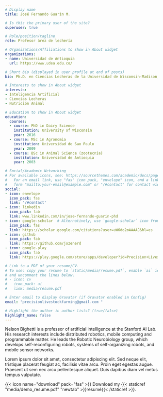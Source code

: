 ```yaml
---
# Display name
title: José Fernando Guarín M.

# Is this the primary user of the site?
superuser: true

# Role/position/tagline
role: Profesor área de lechería

# Organizations/Affiliations to show in About widget
organizations:
- name: Universidad de Antioquia
  url: https://www.udea.edu.co/

# Short bio (displayed in user profile at end of posts)
bio: Ph.D. en Ciencias Lecheras de la Universidad de Wisconsin-Madison, Maestría en Agronomía Universidade de São Paulo y Zootecnista de la Universidad de Antioquia. Profesor en el área de lechería especializada de la Universidad de Antioquia, Medellín, Colombia. Experiencia en Ciencias Animales con énfasis en la calidad de la leche, nutrición y reproducción animal. Las principales áreas de experticia son la epidemiología de la mastitis, la biotecnología de la reproducción, la nutrición animal y la agroindustria..

# Interests to show in About widget
interests:
- Inteligencia Artificial
- Ciencias Lecheras
- Nutrición Animal

# Education to show in About widget
education:
  courses:
  - course: PhD in Dairy Science
    institution: University of Wisconsin
    year: 2016
  - course: MSc in Agronomia
    institution: Universidad de Sao Paulo
    year: 2009
  - course: BSc in Animal Science (zootecnia)
    institution: Universidad de Antioquia
    year: 2003

# Social/Academic Networking
# For available icons, see: https://sourcethemes.com/academic/docs/page-builder/#icons
#   For an email link, use "fas" icon pack, "envelope" icon, and a link in the
#   form "mailto:your-email@example.com" or "/#contact" for contact widget.
social:
- icon: envelope
  icon_pack: fas
  link: '/#contact'
- icon: linkedin
  icon_pack: fab
  link: www.linkedin.com/in/jose-fernando-guarin-phd
- icon: google-scholar  # Alternatively, use `google-scholar` icon from `ai` icon pack
  icon_pack: fas
  link: https://scholar.google.com/citations?user=uW6do2oAAAAJ&hl=es
- icon: github
  icon_pack: fab
  link: https://github.com/jozenerd
- icon: google-play
  icon_pack: fab
  link: https://play.google.com/store/apps/developer?id=Precision+Livestock+Farming

# Link to a PDF of your resume/CV.
# To use: copy your resume to `static/media/resume.pdf`, enable `ai` icons in `params.toml`, 
# and uncomment the lines below.
# - icon: cv
#   icon_pack: ai
#   link: media/resume.pdf

# Enter email to display Gravatar (if Gravatar enabled in Config)
email: "precisionlivestockfarming@gmail.com "

# Highlight the author in author lists? (true/false)
highlight_name: false
---
```


Nelson Bighetti is a professor of artificial intelligence at the Stanford AI Lab. His research interests include distributed robotics, mobile computing and programmable matter. He leads the Robotic Neurobiology group, which develops self-reconfiguring robots, systems of self-organizing robots, and mobile sensor networks.

Lorem ipsum dolor sit amet, consectetur adipiscing elit. Sed neque elit, tristique placerat feugiat ac, facilisis vitae arcu. Proin eget egestas augue. Praesent ut sem nec arcu pellentesque aliquet. Duis dapibus diam vel metus tempus vulputate.

{{< icon name="download" pack="fas" >}} Download my {{< staticref "media/demo_resume.pdf" "newtab" >}}resumé{{< /staticref >}}.
